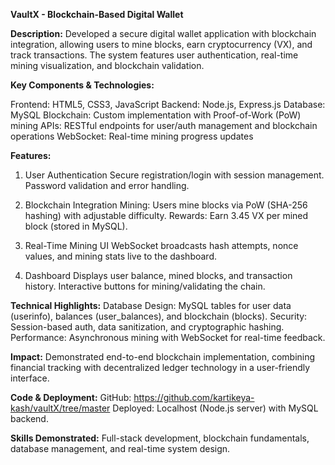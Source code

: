 **VaultX - Blockchain-Based Digital Wallet**

**Description:**
Developed a secure digital wallet application with blockchain integration, allowing users to mine blocks,
earn cryptocurrency (VX), and track transactions. The system features user authentication,
real-time mining visualization, and blockchain validation.

**Key Components & Technologies:**

Frontend: HTML5, CSS3, JavaScript
Backend: Node.js, Express.js
Database: MySQL
Blockchain: Custom implementation with Proof-of-Work (PoW) mining
APIs: RESTful endpoints for user/auth management and blockchain operations
WebSocket: Real-time mining progress updates


**Features:**

1. User Authentication
    Secure registration/login with session management.
    Password validation and error handling.

2. Blockchain Integration
    Mining: Users mine blocks via PoW (SHA-256 hashing) with adjustable difficulty.
    Rewards: Earn 3.45 VX per mined block (stored in MySQL).

3. Real-Time Mining UI
    WebSocket broadcasts hash attempts, nonce values, and mining stats live to the dashboard.

4. Dashboard
    Displays user balance, mined blocks, and transaction history.
    Interactive buttons for mining/validating the chain.

**Technical Highlights:**
    Database Design: MySQL tables for user data (userinfo), balances (user_balances), and blockchain (blocks).
    Security: Session-based auth, data sanitization, and cryptographic hashing.
    Performance: Asynchronous mining with WebSocket for real-time feedback.

**Impact:**
Demonstrated end-to-end blockchain implementation, combining financial tracking with decentralized ledger technology in a user-friendly interface.

**Code & Deployment:**
GitHub: https://github.com/kartikeya-kash/vaultX/tree/master
Deployed: Localhost (Node.js server) with MySQL backend.

**Skills Demonstrated:**
Full-stack development, blockchain fundamentals, database management, and real-time system design.

